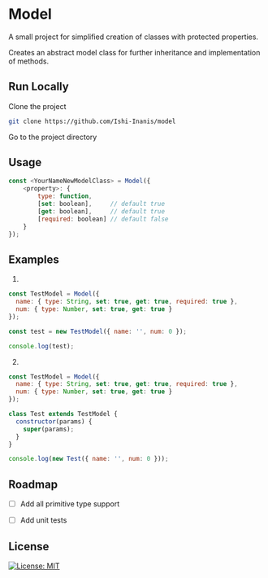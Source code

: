 # Model

A small project for simplified creation of classes with protected properties.

Creates an abstract model class for further inheritance and implementation of methods.


## Run Locally

Clone the project

```bash
git clone https://github.com/Ishi-Inanis/model
```

Go to the project directory


## Usage

```js
const <YourNameNewModelClass> = Model({
    <property>: {
        type: function,
        [set: boolean],     // default true
        [get: boolean],     // default true
        [required: boolean] // default false
    } 
});
```


## Examples

1.
```js
const TestModel = Model({
  name: { type: String, set: true, get: true, required: true },
  num: { type: Number, set: true, get: true }
});

const test = new TestModel({ name: '', num: 0 });

console.log(test);
```

2.
```js
const TestModel = Model({
  name: { type: String, set: true, get: true, required: true },
  num: { type: Number, set: true, get: true }
});

class Test extends TestModel {
  constructor(params) {
    super(params);
  }
}

console.log(new Test({ name: '', num: 0 }));
```


## Roadmap

 * [ ] Add all primitive type support
 * [ ] Add unit tests


## License

[![License: MIT](https://img.shields.io/badge/License-MIT-yellow.svg)](https://github.com/Ishi-Inanis/model/blob/main/LICENSE.md)
